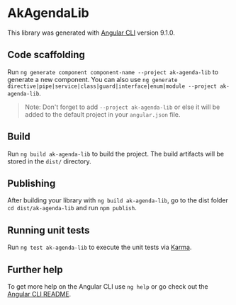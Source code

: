 # AkAgendaLib

This library was generated with [Angular CLI](https://github.com/angular/angular-cli) version 9.1.0.

## Code scaffolding

Run `ng generate component component-name --project ak-agenda-lib` to generate a new component. You can also use `ng generate directive|pipe|service|class|guard|interface|enum|module --project ak-agenda-lib`.
> Note: Don't forget to add `--project ak-agenda-lib` or else it will be added to the default project in your `angular.json` file. 

## Build

Run `ng build ak-agenda-lib` to build the project. The build artifacts will be stored in the `dist/` directory.

## Publishing

After building your library with `ng build ak-agenda-lib`, go to the dist folder `cd dist/ak-agenda-lib` and run `npm publish`.

## Running unit tests

Run `ng test ak-agenda-lib` to execute the unit tests via [Karma](https://karma-runner.github.io).

## Further help

To get more help on the Angular CLI use `ng help` or go check out the [Angular CLI README](https://github.com/angular/angular-cli/blob/master/README.md).
